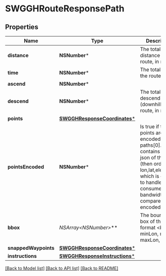 # SWGGHRouteResponsePath

## Properties
Name | Type | Description | Notes
------------ | ------------- | ------------- | -------------
**distance** | **NSNumber*** | The total distance of the route, in meter | [optional] 
**time** | **NSNumber*** | The total time of the route, in ms | [optional] 
**ascend** | **NSNumber*** |  | [optional] 
**descend** | **NSNumber*** | The total descend (downhill) of the route, in meter | [optional] 
**points** | [**SWGGHResponseCoordinates***](SWGGHResponseCoordinates.md) |  | [optional] 
**pointsEncoded** | **NSNumber*** | Is true if the points are encoded, if not paths[0].points contains the geo json of the path (then order is lon,lat,elevation), which is easier to handle but consumes more bandwidth compared to encoded version | [optional] 
**bbox** | **NSArray&lt;NSNumber*&gt;*** | The bounding box of the route, format &lt;br&gt; minLon, minLat, maxLon, maxLat | [optional] 
**snappedWaypoints** | [**SWGGHResponseCoordinates***](SWGGHResponseCoordinates.md) |  | [optional] 
**instructions** | [**SWGGHResponseInstructions***](SWGGHResponseInstructions.md) |  | [optional] 

[[Back to Model list]](../README.md#documentation-for-models) [[Back to API list]](../README.md#documentation-for-api-endpoints) [[Back to README]](../README.md)


